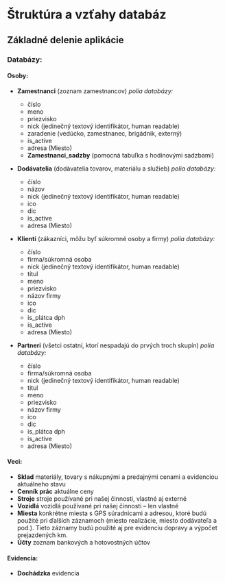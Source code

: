 # Štruktúra a vzťahy databáz

## Základné delenie aplikácie

### Databázy:

#### Osoby:
- **Zamestnanci** (zoznam zamestnancov)
  *polia databázy:*
  - číslo
  - meno
  - priezvisko
  - nick (jedinečný textový identifikátor, human readable)
  - zaradenie (vedúcko, zamestnanec, brigádnik, externý)
  - is_active
  - adresa (Miesto)
  - **Zamestnanci_sadzby** (pomocná tabuľka s hodinovými sadzbami)

- **Dodávatelia** (dodávatelia tovarov, materiálu a služieb)
  *polia databázy:*
  - číslo
  - názov
  - nick (jedinečný textový identifikátor, human readable)
  - ico
  - dic
  - is_active
  - adresa (Miesto)

- **Klienti** (zákazníci, môžu byť súkromné osoby a firmy)
  *polia databázy:*
  - číslo
  - firma/súkromná osoba
  - nick (jedinečný textový identifikátor, human readable)
  - titul
  - meno
  - priezvisko
  - názov firmy
  - ico
  - dic
  - is_plátca dph
  - is_active
  - adresa (Miesto)

- **Partneri** (všetci ostatní, ktorí nespadajú do prvých troch skupín)
  *polia databázy:*
  - číslo
  - firma/súkromná osoba
  - nick (jedinečný textový identifikátor, human readable)
  - titul
  - meno
  - priezvisko
  - názov firmy
  - ico
  - dic
  - is_plátca dph
  - is_active
  - adresa (Miesto)

#### Veci:
- **Sklad**
  materiály, tovary s nákupnými a predajnými cenami a evidenciou aktuálneho stavu
- **Cenník prác**
  aktuálne ceny
- **Stroje**
  stroje používané pri našej činnosti, vlastné aj externé
- **Vozidlá**
  vozidlá používané pri našej činnosti – len vlastné
- **Miesta**
  konkrétne miesta s GPS súradnicami a adresou, ktoré budú použité pri ďalších záznamoch (miesto realizácie, miesto dodávateľa a pod.). Tieto záznamy budú použité aj pre evidenciu dopravy a výpočet prejazdených km.
- **Účty**
  zoznam bankových a hotovostných účtov

#### Evidencia:
- **Dochádzka**
  evidencia

